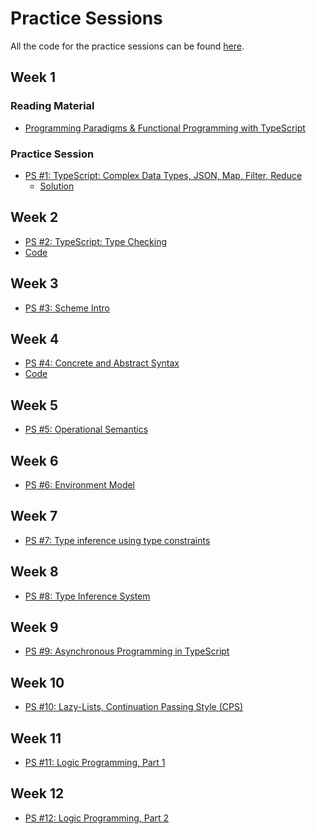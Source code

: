 # Practice Sessions

All the code for the practice sessions can be found [here](https://github.com/bguppl/practice).

## Week 1

### Reading Material

* [Programming Paradigms & Functional Programming with TypeScript](./practice_sessions/reading_material/programming_paradigms_fp_ts.html)

<!---
* [Simple Loops with NumPy](./practice_sessions/reading_material/simple_loops_numpy.html)
* [Loop with Accumulator and Vectorization](./practice_sessions/reading_material/vectorizing_loops.html)
-->

### Practice Session

* [PS #1: TypeScript: Complex Data Types, JSON, Map, Filter, Reduce](./practice_sessions/ps1.html)
    * [Solution](./practice_sessions/ps1_sol.html)


## Week 2

* [PS #2: TypeScript: Type Checking](./practice_sessions/ps2.html)
* [Code](https://github.com/bguppl/practice/tree/main/week2/ps2.ts)  


## Week 3

* [PS #3: Scheme Intro](./practice_sessions/ps3.html)



## Week 4

* [PS #4: Concrete and Abstract Syntax](./practice_sessions/ps4.html)
* [Code](https://github.com/bguppl/practice/tree/main/week4)

## Week 5

* [PS #5: Operational Semantics](./practice_sessions/ps5.html)


## Week 6

* [PS #6: Environment Model](./practice_sessions/ps6.html)

## Week 7

* [PS #7: Type inference using type constraints](./practice_sessions/ps7.html)

## Week 8

* [PS #8: Type Inference System](./practice_sessions/ps8.html)

## Week 9

* [PS #9: Asynchronous Programming in TypeScript](./practice_sessions/ps9.html)

## Week 10

* [PS #10: Lazy-Lists, Continuation Passing Style (CPS)](./practice_sessions/ps10.md)

## Week 11

* [PS #11: Logic Programming, Part 1](./practice_sessions/ps11.html)

## Week 12

* [PS #12: Logic Programming, Part 2](./practice_sessions/ps12.html)
